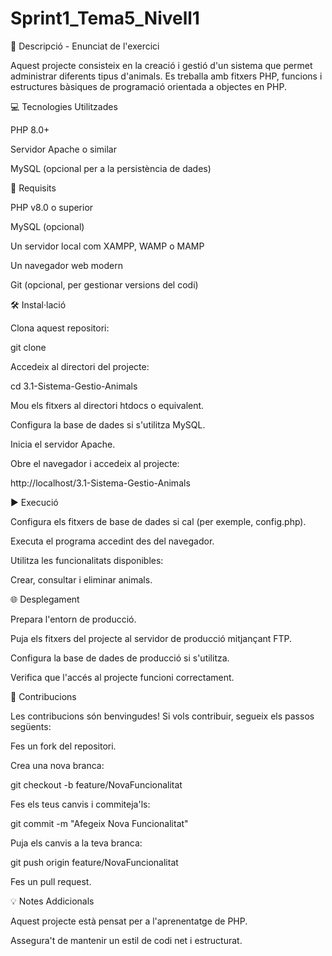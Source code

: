 # Sprint1_Tema5_Nivell1

📄 Descripció - Enunciat de l'exercici

Aquest projecte consisteix en la creació i gestió d'un sistema que permet administrar diferents tipus d'animals. Es treballa amb fitxers PHP, funcions i estructures bàsiques de programació orientada a objectes en PHP.

💻 Tecnologies Utilitzades

PHP 8.0+

Servidor Apache o similar

MySQL (opcional per a la persistència de dades)

💼 Requisits

PHP v8.0 o superior

MySQL (opcional)

Un servidor local com XAMPP, WAMP o MAMP

Un navegador web modern

Git (opcional, per gestionar versions del codi)

🛠️ Instal·lació

Clona aquest repositori:

git clone <URL-del-repositori>

Accedeix al directori del projecte:

cd 3.1-Sistema-Gestio-Animals

Mou els fitxers al directori htdocs o equivalent.

Configura la base de dades si s'utilitza MySQL.

Inicia el servidor Apache.

Obre el navegador i accedeix al projecte:

http://localhost/3.1-Sistema-Gestio-Animals

▶️ Execució

Configura els fitxers de base de dades si cal (per exemple, config.php).

Executa el programa accedint des del navegador.

Utilitza les funcionalitats disponibles:

Crear, consultar i eliminar animals.

🌐 Desplegament

Prepara l'entorn de producció.

Puja els fitxers del projecte al servidor de producció mitjançant FTP.

Configura la base de dades de producció si s'utilitza.

Verifica que l'accés al projecte funcioni correctament.

🤝 Contribucions

Les contribucions són benvingudes! Si vols contribuir, segueix els passos següents:

Fes un fork del repositori.

Crea una nova branca:

git checkout -b feature/NovaFuncionalitat

Fes els teus canvis i commiteja'ls:

git commit -m "Afegeix Nova Funcionalitat"

Puja els canvis a la teva branca:

git push origin feature/NovaFuncionalitat

Fes un pull request.

💡 Notes Addicionals

Aquest projecte està pensat per a l'aprenentatge de PHP.

Assegura't de mantenir un estil de codi net i estructurat.